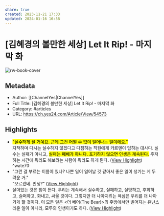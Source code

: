 ```yaml
---
share: true
created: 2023-11-21 17:33
updated: 2024-01-16 16:58
---
```


# [김혜경의 볼만한 세상] Let It Rip! - 마지막 화

![rw-book-cover](https://image.yes24.com/images/chyes24/5/f/c/d/5fcd5e63a2e71f6d5e2b4ea27c953289.jpg)

## Metadata
- Author: [[ChannelYes|ChannelYes]]
- Full Title: [김혜경의 볼만한 세상] Let It Rip! - 마지막 화
- Category: #articles
- URL: https://ch.yes24.com/Article/View/54573

## Highlights
- <mark class="hltr-red">"실수하게 될 거예요. 근데 그건 어쩔 수 없이 일어나는 일이에요."</mark>  
  자책하며 다시는 실수하지 않겠다고 다짐하는 직원에게 카르멘이 답하는 대사다. 실수는 실패가 아니고, <mark class="hltr-red">실패는 패배가 아니다. 포기하지 않으면 인생은 계속된다.</mark> 주저하는 시간에 뭐라도 해보려는 사람이 뭐라도 하게 된다. ([View Highlight](https://read.readwise.io/read/01hfr31pqjbbpe4gs5hxdcxggc)) ^wate70
- "그런 걸 부르는 이름이 있나? 나쁜 일이 일어날 것 같아서 좋은 일이 생기는 게 두려운 거."  
  "모르겠네. 인생?" ([View Highlight](https://read.readwise.io/read/01hfr33bmrdvftapv061n5a469))
- 살아있는 것은 힘이 든다. 우리는 계속해서 실수하고, 실패하고, 실망하고, 후회하고, 슬퍼하고, 화내고, 싸울 것이다. 그렇지만 더 나아지려는 욕심은 우리를 더 나아가게 할 것이다. 이 모든 일은 <더 베어(The Bear)>의 주방에서만 벌어지는 유난스러운 일이 아니라, 모두의 인생이기도 하다. ([View Highlight](https://read.readwise.io/read/01hfr33rw19zabcwd5hxghc8kr))
